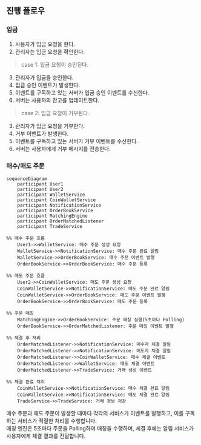 ## 진행 플로우

### 입금
1. 사용자가 입금 요청을 한다.
2. 관리자는 입금 요청을 확인한다.

> case 1: 입금 요청이 승인된다.
3. 관리자가 입금을 승인한다.
4. 입금 승인 이벤트가 발생한다.
5. 이벤트를 구독하고 있는 서버가 입금 승인 이벤트를 수신한다.
6. 서버는 사용자의 잔고를 업데이트한다.

> case 2: 입금 요청이 거부된다.
3. 관리자가 입금 요청을 거부한다.
4. 거부 이벤트가 발생한다.
5. 이벤트를 구독하고 있는 서버가 거부 이벤트를 수신한다.
6. 서버는 사용자에게 거부 메시지를 전송한다.

### 매수/매도 주문
```mermaid
sequenceDiagram
    participant User1
    participant User2
    participant WalletService
    participant CoinWalletService
    participant NotificationService
    participant OrderBookService
    participant MatchingEngine
    participant OrderMatchedListener
    participant TradeService

%% 매수 주문 흐름
    User1->>WalletService: 매수 주문 생성 요청
    WalletService->>NotificationService: 매수 주문 완료 알림
    WalletService->>OrderBookService: 매수 주문 이벤트 발행
    OrderBookService->>OrderBookService: 매수 주문 등록

%% 매도 주문 흐름
    User2->>CoinWalletService: 매도 주문 생성 요청
    CoinWalletService->>NotificationService: 매도 주문 완료 알림
    CoinWalletService->>OrderBookService: 매도 주문 이벤트 발행
    OrderBookService->>OrderBookService: 매도 주문 등록

%% 주문 매칭
    MatchingEngine->>OrderBookService: 주문 매칭 실행(5초마다 Polling)
    OrderBookService->>OrderMatchedListener: 주문 매칭 이벤트 발행

%% 체결 후 처리
    OrderMatchedListener->>NotificationService: 매수자 체결 알림
    OrderMatchedListener->>NotificationService: 매도자 체결 알림
    OrderMatchedListener->>CoinWalletService: 매수 체결 이벤트
    OrderMatchedListener->>WalletService: 매도 체결 이벤트
    OrderMatchedListener->>TradeService: 거래 생성 이벤트

%% 체결 완료 처리
    CoinWalletService->>NotificationService: 매수 체결 완료 알림
    CoinWalletService->>NotificationService: 매도 체결 완료 알림
    TradeService->>TradeService: 거래 정보 저장
```
매수 주문과 매도 주문이 발생할 때마다 각각의 서비스가 이벤트를 발행하고, 이를 구독하는 서비스가 적절한 처리를 수행합니다. <br>
매칭 엔진은 5초마다 주문을 Polling하여 매칭을 수행하며, 체결 후에는 알림 서비스가 사용자에게 체결 결과를 전달합니다.
